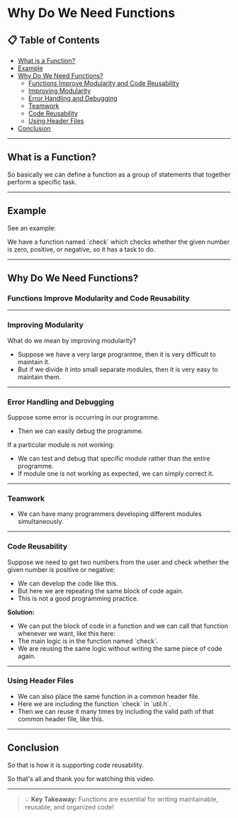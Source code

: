# Why Do We Need Functions

## 📋 Table of Contents

- [What is a Function?](#what-is-a-function)
- [Example](#example)
- [Why Do We Need Functions?](#why-do-we-need-functions)
    - [Functions Improve Modularity and Code Reusability](#functions-improve-modularity-and-code-reusability)
    - [Improving Modularity](#improving-modularity)
    - [Error Handling and Debugging](#error-handling-and-debugging)
    - [Teamwork](#teamwork)
    - [Code Reusability](#code-reusability)
    - [Using Header Files](#using-header-files)
- [Conclusion](#conclusion)

---

## What is a Function?

So basically we can define a function as a group of statements that together perform a specific task.

---

## Example

See an example:

We have a function named \`check\` which checks whether the given number is zero, positive, or negative, so it has a task to do.

---

## Why Do We Need Functions?

### Functions Improve Modularity and Code Reusability

---

### Improving Modularity

What do we mean by improving modularity?

- Suppose we have a very large programme, then it is very difficult to maintain it.
- But if we divide it into small separate modules, then it is very easy to maintain them.

---

### Error Handling and Debugging

Suppose some error is occurring in our programme.

- Then we can easily debug the programme.

If a particular module is not working:

- We can test and debug that specific module rather than the entire programme.
- If module one is not working as expected, we can simply correct it.

---

### Teamwork

- We can have many programmers developing different modules simultaneously.

---

### Code Reusability

Suppose we need to get two numbers from the user and check whether the given number is positive or negative:

- We can develop the code like this.
- But here we are repeating the same block of code again.
- This is not a good programming practice.

**Solution:**

- We can put the block of code in a function and we can call that function whenever we want, like this here:
- The main logic is in the function named \`check\`.
- We are reusing the same logic without writing the same piece of code again.

---

### Using Header Files

- We can also place the same function in a common header file.
- Here we are including the function \`check\` in \`util.h\`.
- Then we can reuse it many times by including the valid path of that common header file, like this.

---

## Conclusion

So that is how it is supporting code reusability.

So that's all and thank you for watching this video.

---

> 💡 **Key Takeaway:** Functions are essential for writing maintainable, reusable, and organized code!
